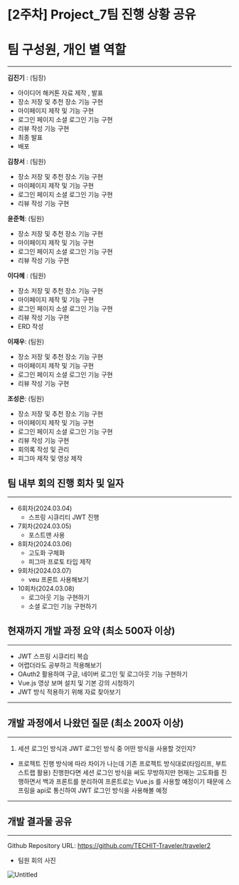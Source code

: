 # [2주차] Project_7팀 진행 상황 공유

# **팀 구성원, 개인 별 역할**

---

**김진기** : (팀장)

- 아이디어 해커톤 자료 제작 , 발표
- 장소 저장 및 추천 장소 기능 구현
- 마이페이지 제작 및 기능 구현
- 로그인 페이지 소셜 로그인 기능 구현
- 리뷰 작성 기능 구현
- 최종 발표
- 배포

**김창서** : (팀원)

- 장소 저장 및 추천 장소 기능 구현
- 마이페이지 제작 및 기능 구현
- 로그인 페이지 소셜 로그인 기능 구현
- 리뷰 작성 기능 구현

**윤준혁**: (팀원)

- 장소 저장 및 추천 장소 기능 구현
- 마이페이지 제작 및 기능 구현
- 로그인 페이지 소셜 로그인 기능 구현
- 리뷰 작성 기능 구현

**이다혜** : (팀원)

- 장소 저장 및 추천 장소 기능 구현
- 마이페이지 제작 및 기능 구현
- 로그인 페이지 소셜 로그인 기능 구현
- 리뷰 작성 기능 구현
- ERD 작성

**이재우**: (팀원)

- 장소 저장 및 추천 장소 기능 구현
- 마이페이지 제작 및 기능 구현
- 로그인 페이지 소셜 로그인 기능 구현
- 리뷰 작성 기능 구현

**조성은**: (팀원)

- 장소 저장 및 추천 장소 기능 구현
- 마이페이지 제작 및 기능 구현
- 로그인 페이지 소셜 로그인 기능 구현
- 리뷰 작성 기능 구현
- 회의록 작성 및 관리
- 피그마 제작 및 영상 제작

## 팀 내부 회의 진행 회차 및 일자

---

- 6회차(2024.03.04)
  - 스프링 시큐리티 JWT 진행
- 7회차(2024.03.05)
  - 포스트맨 사용
- 8회차(2024.03.06)
  - 고도화 구체화
  - 피그마 프로토 타입 제작
- 9회차(2024.03.07)
  - veu 프론트 사용해보기
- 10회차(2024.03.08)
  - 로그아웃 기능 구현하기
  - 소셜 로그인 기능 구현하기

## 현재까지 개발 과정 요약 (최소 500자 이상)

---

- JWT 스프링 시큐리티 복습
- 어렵더라도 공부하고 적용해보기
- OAuth2 활용하여 구글, 네이버 로그인 및 로그아웃 기능 구현하기
- Vue.js 영상 보며 설치 및 기본 강의 시청하기
- JWT 방식 적용하기 위해 자료 찾아보기

---

## 개발 과정에서 나왔던 질문 (최소 200자 이상)

---

1. 세션 로그인 방식과 JWT 로그인 방식 중 어떤 방식을 사용할 것인지?
- 프로젝트 진행 방식에 따라 차이가 나는데 기존 프로젝트 방식대로(타임리프, 부트스트랩 활용) 진행한다면 세션 로그인 방식을 써도 무방하지만 현재는 고도화를 진행하면서 백과 프론트를 분리하여 프론트로는 Vue.js 를 사용할 예정이기 때문에 스프링을 api로 통신하여 JWT 로그인 방식을 사용해볼 예정

---

## 개발 결과물 공유

---

Github Repository URL: https://github.com/TECHIT-Traveler/traveler2

- 팀원 회의 사진

![Untitled](https://prod-files-secure.s3.us-west-2.amazonaws.com/c69962b0-3951-485b-b10a-5bb29576bba8/e870596f-cf0f-4da3-84aa-c16c10ba8a77/Untitled.png)
